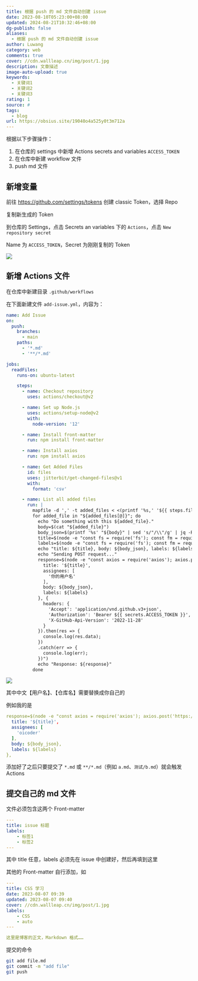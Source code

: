 ```yaml
---
title: 根据 push 的 md 文件自动创建 issue
date: 2023-08-10T05:23:00+08:00
updated: 2024-08-21T10:32:46+08:00
dg-publish: false
aliases:
  - 根据 push 的 md 文件自动创建 issue
author: Luwang
category: web
comments: true
cover: //cdn.wallleap.cn/img/post/1.jpg
description: 文章描述
image-auto-upload: true
keywords:
  - 关键词1
  - 关键词2
  - 关键词3
rating: 1
source: #
tags:
  - blog
url: https://obsius.site/19040o4a525y0t3m712a
---
```


根据以下步骤操作：

1. 在仓库的 settings 中新增 Actions secrets and variables `ACCESS_TOKEN`
2. 在仓库中新建 workflow 文件
3. push md 文件

## 新增变量

前往 <https://github.com/settings/tokens> 创建 classic Token，选择 Repo

复制新生成的 Token

到仓库的 Settings，点击 Secrets an variables 下的 `Actions`，点击 `New repository secret`

Name 为 `ACCESS_TOKEN`，Secret 为刚刚复制的 Token

![](https://cdn.wallleap.cn/img/pic/illustration/202308101731398.png)

## 新增 Actions 文件

在仓库中新建目录 `.github/workflows`

在下面新建文件 `add-issue.yml`，内容为：

```yml
name: Add Issue
on:
  push:
    branches:
      - main
    paths:
      - '*.md'
      - '**/*.md'

jobs:
  readFiles:
    runs-on: ubuntu-latest

    steps:
      - name: Checkout repository
        uses: actions/checkout@v2

      - name: Set up Node.js
        uses: actions/setup-node@v2
        with:
          node-version: '12'

      - name: Install front-matter
        run: npm install front-matter

      - name: Install axios
        run: npm install axios

      - name: Get Added Files
        id: files
        uses: jitterbit/get-changed-files@v1
        with:
          format: 'csv'

      - name: List all added files
        run: |
          mapfile -d ',' -t added_files < <(printf '%s,' '${{ steps.files.outputs.added }}')
          for added_file in "${added_files[@]}"; do
            echo "Do something with this ${added_file}."
            body=$(cat "${added_file}")
            body_json=$(printf '%s' "${body}" | sed 's/"/\\"/g' | jq -Rs '.' | tr -d '\n')
            title=$(node -e "const fs = require('fs'); const fm = require('front-matter'); const content = fs.readFileSync('${added_file}', 'utf8'); const parsed = fm(content); console.log(parsed.attributes.title);")
            labels=$(node -e "const fs = require('fs'); const fm = require('front-matter'); const content = fs.readFileSync('${added_file}', 'utf8'); const parsed = fm(content); console.log(parsed.attributes.labels);")
            echo "title: ${title}, body: ${body_json}, labels: ${labels}."
            echo "Sending POST request..."
            response=$(node -e "const axios = require('axios'); axios.post('https://api.github.com/repos/你的用户名/现在的仓库名/issues', {
              title: '${title}',
              assignees: [
                '你的用户名'
              ],
              body: ${body_json},
              labels: ${labels}
            }, {
              headers: {
                'Accept': 'application/vnd.github.v3+json',
                'Authorization': 'Bearer ${{ secrets.ACCESS_TOKEN }}',
                'X-GitHub-Api-Version': '2022-11-28'
              }
            }).then(res => {
              console.log(res.data);
            })
            .catch(err => {
              console.log(err);
            })")
            echo "Response: ${response}"
          done
```

![](https://cdn.wallleap.cn/img/pic/illustration/202308101734764.png)

其中中文【用户名】、【仓库名】需要替换成你自己的

例如我的是

```yml
response=$(node -e "const axios = require('axios'); axios.post('https://api.github.com/repos/oicoder/blog/issues', {
  title: '${title}',
  assignees: [
    'oicoder'
  ],
  body: ${body_json},
  labels: ${labels}
},
```

添加好了之后只要提交了 `*.md` 或 `**/*.md`（例如 `a.md`、`测试/b.md`）就会触发 Actions

## 提交自己的 md 文件

文件必须包含这两个 Front-matter

```yml
---
title: issue 标题
labels:
    - 标签1
    - 标签2
---
```

其中 title 任意，labels 必须先在 issue 中创建好，然后再填到这里

其他的 Front-matter 自行添加，如

```yml
---
title: CSS 学习
date: 2023-08-07 09:39
updated: 2023-08-07 09:40
cover: //cdn.wallleap.cn/img/post/1.jpg
labels:
    - CSS
    - auto
---

这里是博客的正文，Markdown 格式……
```

提交的命令

```sh
git add file.md
git commit -m "add file"
git push
```

